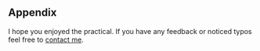 ## Appendix

I hope you enjoyed the practical. If you have any feedback or noticed typos feel free to [contact me](https://www-db.embl.de/EMBLPersonGroup-PersonPicture/MailForm/?recipient=CP-60010497).
